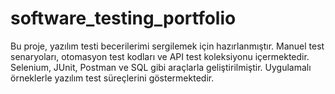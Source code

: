# software_testing_portfolio
Bu proje, yazılım testi becerilerimi sergilemek için hazırlanmıştır. Manuel test senaryoları, otomasyon test kodları ve API test koleksiyonu içermektedir. Selenium, JUnit, Postman ve SQL gibi araçlarla geliştirilmiştir. Uygulamalı örneklerle yazılım test süreçlerini göstermektedir.
